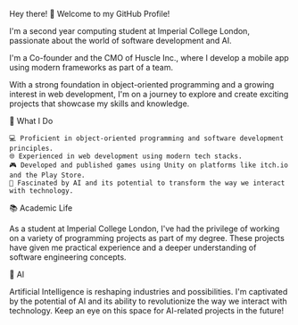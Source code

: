 Hey there! 👋 Welcome to my GitHub Profile!

I'm a second year computing student at Imperial College London, passionate about the world of software development and AI. 

I'm a Co-founder and the CMO of Huscle Inc., where I develop a mobile app using modern frameworks as part of a team.

With a strong foundation in object-oriented programming and a growing interest in web development, 
I'm on a journey to explore and create exciting projects that showcase my skills and knowledge.

🚀 What I Do

    💻 Proficient in object-oriented programming and software development principles.
    🌐 Experienced in web development using modern tech stacks.
    🎮 Developed and published games using Unity on platforms like itch.io and the Play Store.
    🤖 Fascinated by AI and its potential to transform the way we interact with technology.

📚 Academic Life

As a student at Imperial College London, I've had the privilege of working on a variety of programming projects as part of my degree. 
These projects have given me practical experience and a deeper understanding of software engineering concepts.

🤖 AI 

Artificial Intelligence is reshaping industries and possibilities. 
I'm captivated by the potential of AI and its ability to revolutionize the way we interact with technology. 
Keep an eye on this space for AI-related projects in the future!

<!---
AaronTomThomas/AaronTomThomas is a ✨ special ✨ repository because its `README.md` (this file) appears on your GitHub profile.
You can click the Preview link to take a look at your changes.
--->
